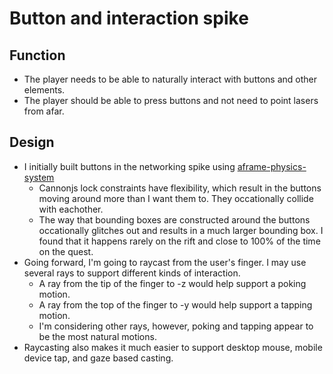 # Button and interaction spike
## Function
- The player needs to be able to naturally interact with buttons and other elements.
- The player should be able to press buttons and not need to point lasers from afar.

## Design
- I initially built buttons in the networking spike using [aframe-physics-system](https://github.com/donmccurdy/aframe-physics-system)
  - Cannonjs lock constraints have flexibility, which result in the buttons moving around more than I want them to. They occationally collide with eachother.
  - The way that bounding boxes are constructed around the buttons occationally glitches out and results in a much larger bounding box. I found that it happens rarely on the rift and close to 100% of the time on the quest.
- Going forward, I'm going to raycast from the user's finger. I may use several rays to support different kinds of interaction.
  - A ray from the tip of the finger to -z would help support a poking motion.
  - A ray from the top of the finger to -y would help support a tapping motion.
  - I'm considering other rays, however, poking and tapping appear to be the most natural motions.
- Raycasting also makes it much easier to support desktop mouse, mobile device tap, and gaze based casting.
